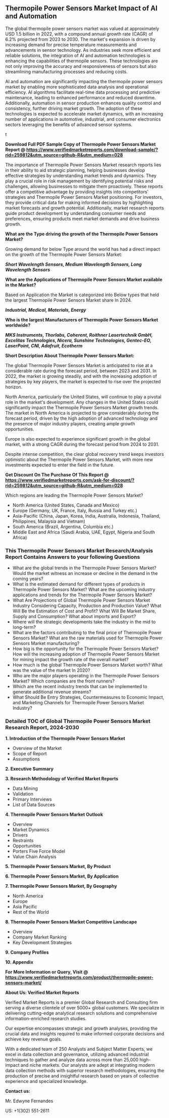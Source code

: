 <h2>Thermopile Power Sensors Market Impact of AI and Automation</h2><p>The global thermopile power sensors market was valued at approximately USD 1.5 billion in 2022, with a compound annual growth rate (CAGR) of 6.2% projected from 2023 to 2030. The market's expansion is driven by increasing demand for precise temperature measurements and advancements in sensor technology. As industries seek more efficient and reliable solutions, the integration of AI and automation technologies is enhancing the capabilities of thermopile sensors. These technologies are not only improving the accuracy and responsiveness of sensors but also streamlining manufacturing processes and reducing costs.</p><p>AI and automation are significantly impacting the thermopile power sensors market by enabling more sophisticated data analysis and operational efficiency. AI algorithms facilitate real-time data processing and predictive maintenance, leading to enhanced performance and reduced downtime. Additionally, automation in sensor production enhances quality control and consistency, further driving market growth. The adoption of these technologies is expected to accelerate market dynamics, with an increasing number of applications in automotive, industrial, and consumer electronics sectors leveraging the benefits of advanced sensor systems.</p>t</p><p id="" class=""><strong>Download Full PDF Sample Copy of Thermopile Power Sensors Market Report @ <a href="https://www.verifiedmarketreports.com/download-sample/?rid=259812&utm_source=github-R&utm_medium=028" target="_blank">https://www.verifiedmarketreports.com/download-sample/?rid=259812&utm_source=github-R&utm_medium=028</a></strong></p><p>The importance of&nbsp;Thermopile Power Sensors Market research reports lies in their ability to aid strategic planning, helping businesses develop effective strategies by understanding market trends and dynamics. They play a crucial role in risk management by identifying potential risks and challenges, allowing businesses to mitigate them proactively. These reports offer a competitive advantage by providing insights into competitors' strategies and Thermopile Power Sensors Market positioning. For investors, they provide critical data for making informed decisions by highlighting market forecasts and growth potential. Additionally, market research reports guide product development by understanding consumer needs and preferences, ensuring products meet market demands and drive business growth.</p><p><strong>What are the&nbsp;Type driving the growth of the Thermopile Power Sensors Market?</strong></p><p id="" class="">Growing demand for below Type around the world has had a direct impact on the growth of the Thermopile Power Sensors Market:</p><em><strong>Short Wavelength Sensors, Medium Wavelength Sensors, Long Wavelength Sensors</strong></em></p><strong>What are the&nbsp;Applications&nbsp;of Thermopile Power Sensors Market available in the Market?</strong></p><p id="" class="">Based on Application the Market is categorized into Below types that held the largest Thermopile Power Sensors Market share In 2024.</p><em><strong>Industrial, Medical, Materials, Energy</strong></em></p><strong>Who is the largest Manufacturers of Thermopile Power Sensors Market worldwide?</strong></p><p><em><strong>MKS Instruments, Thorlabs, Coherent, Roithner Lasertechnik GmbH, Excelitas Technologies, Nicera, Sunshine Technologies, Gentec-EO, LaserPoint, CNI, Adafruit, Ecotherm</strong></em></p><p id="" class=""><strong>Short Description About Thermopile Power Sensors Market:</strong></p><p>The global Thermopile Power Sensors Market is anticipated to rise at a considerable rate during the forecast period, between 2023 and 2031. In 2022, the market is growing steadily, and with the increasing adoption of strategies by key players, the market is expected to rise over the projected horizon.</p><p>North America, particularly the United States, will continue to play a pivotal role in the market's development. Any changes in the United States could significantly impact the Thermopile Power Sensors Market growth trends. The market in North America is projected to grow considerably during the forecast period, driven by the high adoption of advanced technology and the presence of major industry players, creating ample growth opportunities.</p><p>Europe is also expected to experience significant growth in the global market, with a strong CAGR during the forecast period from 2024 to 2031.</p><p>Despite intense competition, the clear global recovery trend keeps investors optimistic about the Thermopile Power Sensors Market, with more new investments expected to enter the field in the future.</p><p id="" class=""><strong>Get Discount On The Purchase Of This Report @ <a href="https://www.verifiedmarketreports.com/ask-for-discount/?rid=259812&utm_source=github-R&utm_medium=028" target="_blank">https://www.verifiedmarketreports.com/ask-for-discount/?rid=259812&utm_source=github-R&utm_medium=028</a></strong></p>Which regions are leading the Thermopile Power Sensors Market?</p><ul><li>North America (United States, Canada and Mexico)</li><li>Europe (Germany, UK, France, Italy, Russia and Turkey etc.)</li><li>Asia-Pacific (China, Japan, Korea, India, Australia, Indonesia, Thailand, Philippines, Malaysia and Vietnam)</li><li>South America (Brazil, Argentina, Columbia etc.)</li><li>Middle East and Africa (Saudi Arabia, UAE, Egypt, Nigeria and South Africa)</li></ul><h3 id="" class="">This Thermopile Power Sensors Market Research/Analysis Report Contains Answers to your following Questions</h3><ul><li>What are the global trends in the Thermopile Power Sensors Market? Would the market witness an increase or decline in the demand in the coming years?</li><li>What is the estimated demand for different types of products in Thermopile Power Sensors Market? What are the upcoming industry applications and trends for the Thermopile Power Sensors Market?</li><li>What Are Projections of Global Thermopile Power Sensors Market Industry Considering Capacity, Production and Production Value? What Will Be the Estimation of Cost and Profit? What Will Be Market Share, Supply and Consumption? What about imports and Export?</li><li>Where will the strategic developments take the industry in the mid to long-term?</li><li>What are the factors contributing to the final price of Thermopile Power Sensors Market? What are the raw materials used for Thermopile Power Sensors Market manufacturing?</li><li>How big is the opportunity for the Thermopile Power Sensors Market? How will the increasing adoption of Thermopile Power Sensors Market for mining impact the growth rate of the overall market?</li><li>How much is the global Thermopile Power Sensors Market worth? What was the value of the market In 2020?</li><li>Who are the major players operating in the Thermopile Power Sensors Market? Which companies are the front runners?</li><li>Which are the recent industry trends that can be implemented to generate additional revenue streams?</li><li>What Should Be Entry Strategies, Countermeasures to Economic Impact, and Marketing Channels for Thermopile Power Sensors Market Industry?</li></ul><h3 id="" class="">Detailed TOC of Global Thermopile Power Sensors Market Research Report, 2024-2030</h3><p id="" class=""><strong>1. Introduction of the Thermopile Power Sensors Market</strong></p><ul><li>Overview of the Market</li><li>Scope of Report</li><li>Assumptions</li></ul><p id="" class=""><strong>2. Executive Summary</strong></p><p id="" class=""><strong>3. Research Methodology of Verified Market Reports</strong></p><ul><li>Data Mining</li><li>Validation</li><li>Primary Interviews</li><li>List of Data Sources</li></ul><p id="" class=""><strong>4. Thermopile Power Sensors Market Outlook</strong></p><ul><li>Overview</li><li>Market Dynamics</li><li>Drivers</li><li>Restraints</li><li>Opportunities</li><li>Porters Five Force Model</li><li>Value Chain Analysis</li></ul><p id="" class=""><strong>5. Thermopile Power Sensors Market, By Product</strong></p><p id="" class=""><strong>6. Thermopile Power Sensors Market, By Application</strong></p><p id="" class=""><strong>7. Thermopile Power Sensors Market, By Geography</strong></p><ul><li>North America</li><li>Europe</li><li>Asia Pacific</li><li>Rest of the World</li></ul><p id="" class=""><strong>8. Thermopile Power Sensors Market Competitive Landscape</strong></p><ul><li>Overview</li><li>Company Market Ranking</li><li>Key Development Strategies</li></ul><p id="" class=""><strong>9. Company Profiles</strong></p><p id="" class=""><strong>10. Appendix</strong></p><p id="" class=""><strong>For More Information or Query, Visit @ <a href="https://www.verifiedmarketreports.com/product/thermopile-power-sensors-market/" target="_blank">https://www.verifiedmarketreports.com/product/thermopile-power-sensors-market/</a></strong></p><p id="" class=""><strong>About Us: Verified Market Reports</strong></p><p id="" class="">Verified Market Reports is a premier Global Research and Consulting firm serving a diverse clientele of over 5000+ global customers. We specialize in delivering cutting-edge analytical research solutions and comprehensive information-enriched research studies.</p><p id="" class="">Our expertise encompasses strategic and growth analyses, providing the crucial data and insights required to make informed corporate decisions and achieve key revenue goals.</p><p id="" class="">With a dedicated team of 250 Analysts and Subject Matter Experts, we excel in data collection and governance, utilizing advanced industrial techniques to gather and analyze data across more than 25,000 high-impact and niche markets. Our analysts are adept at integrating modern data collection methods with superior research methodologies, ensuring the production of precise and insightful research based on years of collective experience and specialized knowledge.</p><p id="" class=""><strong>Contact us:</strong></p><p id="" class="">Mr. Edwyne Fernandes</p><p id="" class="">US: +1(302) 551-2611</p>